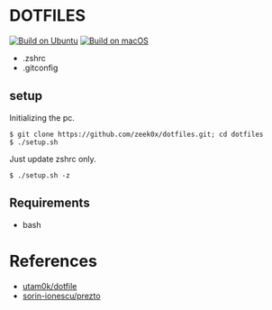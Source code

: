 # DOTFILES

[![Build on Ubuntu](https://github.com/zeek0x/dotfiles/actions/workflows/build-on-ubuntu.yml/badge.svg)](https://github.com/zeek0x/dotfiles/actions/workflows/build-on-ubuntu.yml) [![Build on macOS](https://github.com/zeek0x/dotfiles/actions/workflows/build-on-macos.yml/badge.svg)](https://github.com/zeek0x/dotfiles/actions/workflows/build-on-macos.yml)

- .zshrc
- .gitconfig

## setup

Initializing the pc.

```console
$ git clone https://github.com/zeek0x/dotfiles.git; cd dotfiles
$ ./setup.sh
```

Just update zshrc only.

```console
$ ./setup.sh -z
```

## Requirements

- bash

# References

- [utam0k/dotfile](https://github.com/utam0k/dotfile)
- [sorin-ionescu/prezto](https://github.com/sorin-ionescu/prezto)
